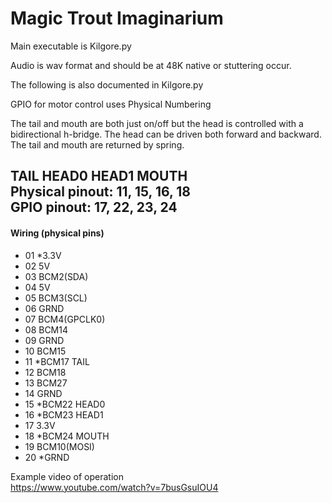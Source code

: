 # Magic Trout Imaginarium

Main executable is Kilgore.py  

Audio is wav format and should be at 48K native or stuttering occur.  

The following is also documented in Kilgore.py  

GPIO for motor control uses Physical Numbering  

The tail and mouth are both just on/off but the head is controlled with a bidirectional h-bridge. The head can be driven both forward and backward. The tail and mouth are returned by spring.

TAIL HEAD0 HEAD1 MOUTH  
Physical pinout:  11, 15, 16, 18  
GPIO pinout: 17, 22, 23, 24  
-----------------------------------  
#### Wiring (physical pins)
- 01 *3.3V
- 02 5V
- 03 BCM2(SDA)
- 04 5V
- 05 BCM3(SCL)
- 06 GRND
- 07 BCM4(GPCLK0)
- 08 BCM14
- 09 GRND
- 10 BCM15
- 11 *BCM17 TAIL
- 12 BCM18
- 13 BCM27
- 14 GRND
- 15 *BCM22 HEAD0
- 16 *BCM23 HEAD1
- 17 3.3V
- 18 *BCM24 MOUTH
- 19 BCM10(MOSI)
- 20 *GRND


Example video of operation  
https://www.youtube.com/watch?v=7busGsuIOU4  
